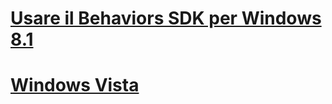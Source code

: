
# [Usare il Behaviors SDK per Windows 8.1](https://msdn.microsoft.com/it-it/library/dn633482.aspx)
# [Windows Vista](https://msdn.microsoft.com/it-it/library/cc952734.aspx)
